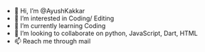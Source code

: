 - 👋 Hi, I’m @AyushKakkar
- 👀 I’m interested in Coding/ Editing
- 🌱 I’m currently learning Coding
- 💞️ I’m looking to collaborate on python, JavaScript, Dart, HTML 
- 📫 Reach me through mail

<!---
AyushKakkar/AyushKakkar is a ✨ special ✨ repository because its `README.md` (this file) appears on your GitHub profile.
You can click the Preview link to take a look at your changes.
--->
